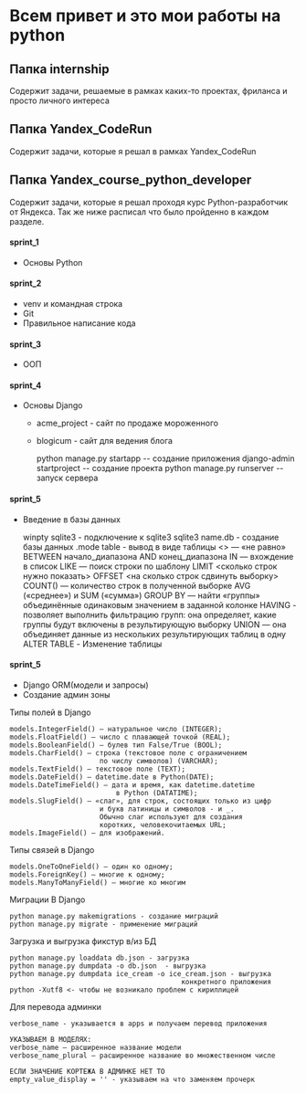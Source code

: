 # Всем привет и это мои работы на python

## Папка internship
Содержит задачи, решаемые в рамках каких-то проектах, фриланса и просто личного интереса

## Папка Yandex_CodeRun
Содержит задачи, которые я решал в рамках Yandex_CodeRun

## Папка Yandex_course_python_developer
Содержит задачи, которые я решал проходя курс Python-разработчик от Яндекса.
Так же ниже расписал что было пройденно в каждом разделе.

#### sprint_1
* Основы Python

#### sprint_2
* venv и командная строка
* Git
* Правильное написание кода

#### sprint_3
* ООП

#### sprint_4
* Основы Django
    * acme_project - сайт по продаже мороженного
    * blogicum - сайт для ведения блога
        

        python manage.py startapp <name> -- создание приложения
        django-admin startproject <name> -- создание проекта
        python manage.py runserver -- запуск сервера

#### sprint_5
* Введение в базы данных


    winpty sqlite3 - подключение к sqlite3
    sqlite3 name.db - создание базы данных
    .mode table - вывод в виде таблицы
    <> — «не равно»
    BETWEEN начало_диапазона AND конец_диапазона
    IN — вхождение в список
    LIKE — поиск строки по шаблону
    LIMIT <сколько строк нужно показать> 
    OFFSET <на сколько строк сдвинуть выборку>
    COUNT() — количество строк в полученной выборке
    AVG («среднее») и SUM («сумма»)
    GROUP BY — найти «группы» объединённые одинаковым значением
                в заданной колонке
    HAVING - позволяет выполнить фильтрацию групп: она определяет,
              какие группы будут включены в результирующую выборку
    UNION — она объединяет данные из нескольких результирующих
            таблиц в одну
    ALTER TABLE - Изменение таблицы 

#### sprint_5
* Django ORM(модели и запросы)
* Создание админ зоны

Типы полей в Django

    models.IntegerField() — натуральное число (INTEGER);
    models.FloatField() — число с плавающей точкой (REAL);
    models.BooleanField() — булев тип False/True (BOOL);
    models.CharField() — строка (текстовое поле с ограничением
                          по числу символов) (VARCHAR);
    models.TextField() — текстовое поле (TEXT);
    models.DateField() — datetime.date в Python(DATE);
    models.DateTimeField() — дата и время, как datetime.datetime
                              в Python (DATATIME);
    models.SlugField() — «слаг», для строк, состоящих только из цифр
                          и букв латиницы и символов - и _. 
                          Обычно слаг используют для создания
                          коротких, человекочитаемых URL;
    models.ImageField() — для изображений.

Типы связей в Django

    models.OneToOneField() — один ко одному;
    models.ForeignKey() — многие к одному;
    models.ManyToManyField() — многие ко многим

Миграции В Django

    python manage.py makemigrations - создание миграций
    python manage.py migrate - применение миграций

Загрузка и выгрузка фикстур в/из БД

    python manage.py loaddata db.json - загрузка
    python manage.py dumpdata -o db.json  - выгрузка
    python manage.py dumpdata ice_cream -o ice_cream.json - выгрузка
                                              конкретного приложения
    python -Xutf8 <- чтобы не возникало проблем с кириллицей

Для перевода админки
    
    verbose_name - указывается в apps и получаем перевод приложения
    
    УКАЗЫВАЕМ В МОДЕЛЯХ:
    verbose_name — расширенное название модели
    verbose_name_plural — расширенное название во множественном числе

    ЕСЛИ ЗНАЧЕНИЕ КОРТЕЖА В АДМИНКЕ НЕТ ТО
    empty_value_display = '' - указываем на что заменяем прочерк
